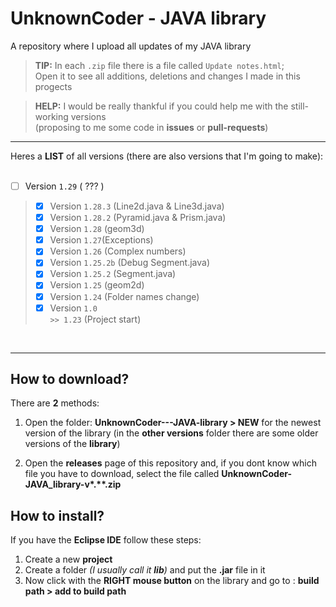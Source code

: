 # UnknownCoder - JAVA library
A repository where I upload all updates of my JAVA library
> **TIP:** In each <code>.zip</code> file there is a file called <code>Update notes.html</code>;<br> Open it to see all additions, deletions and changes I made in this progects

> **HELP:** I would be really thankful if you could help me with the still-working versions<br> (proposing to me some code in **issues** or **pull-requests**)
***

Heres a **LIST** of all versions (there are also versions that I'm going to make):
<br>
<br>

- [ ] Version <code>1.29</code>  ( ??? )
> - [x] Version <code>1.28.3</code> (Line2d.java & Line3d.java)
> - [x] Version <code>1.28.2</code> (Pyramid.java & Prism.java)
> - [x] Version <code>1.28</code> (geom3d)
> - [x] Version <code>1.27</code >(Exceptions)
> - [x] Version <code>1.26</code> (Complex numbers)
> - [x] Version <code>1.25.2b</code> (Debug Segment.java)
> - [x] Version <code>1.25.2</code> (Segment.java)
> - [x] Version <code>1.25</code> (geom2d)
> - [x] Version <code>1.24</code> (Folder names change)
> - [x] Version <code>1.0 >> 1.23</code> (Project start)
<br>
<hr>

## How to download?
There are **2** methods:
1. Open the folder: **UnknownCoder---JAVA-library > NEW** for the newest version of the library (in the **other versions** folder there are some older versions of the **library**)

2. Open the **releases** page of this repository and, if you dont know which file you have to download, select the file called **UnknownCoder-JAVA_library-v\*.\*\*.zip**

## How to install?
If you have the **Eclipse IDE** follow these steps:
1. Create a new **project**
2. Create a folder *(I usually call it **lib**)* and put the **.jar** file in it
3. Now click with the **RIGHT mouse button** on the library and go to : **build path > add to build path**
